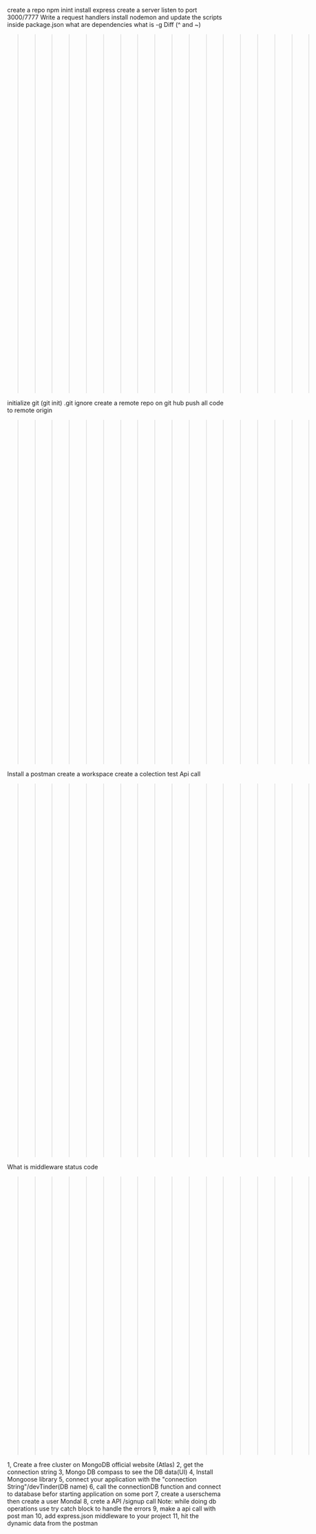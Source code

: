 create a repo
npm inint
install express
create a server
listen to port 3000/7777
Write a request handlers 
install nodemon and update the scripts inside package.json
what are dependencies
what is -g
Diff (^ and ~)


>>>>>>>>>>>>>>>>>>>>> Git creation <<<<<<<<<<<<<<<<<<<>>>>>>>>>>>>>>>>>>>


initialize git (git init)
.git ignore
create a remote repo on git hub
push all code to remote origin


>>>>>>>>>>>>>>>>>>>>> Post man <<<<<<<<<<<<<<<<<<<<>>>>>>>>>>>>>>>>>>>>


Install a postman 
create a workspace
create a colection 
test Api call 

>>>>>>>>>>>>>>>>>>>>>>>>>questions<<<<<<<<<<<<<<<<<<<<<>>>>>>>>>>>>>>>>>>>>>

What is middleware 
status code 

>>>>>>>>>>>>>>>>>>>>>>>>>>>>MondoDB COnnection process>>>>>>>>>>>>>>

1, Create a free cluster on MongoDB official website (Atlas)
2, get the connection string
3, Mongo DB compass to see the DB data(UI)
4, Install Mongoose library
5, connect your application with the "connection String"/devTinder(DB name)
6, call the connectionDB function and connect to database befor starting application on some port
7, create a userschema then create a user Mondal
8, crete a API /signup call
    Note: while doing db operations use try catch block to handle the errors
9, make a api call with post man
10, add express.json middleware to your project
11, hit the dynamic data from the postman